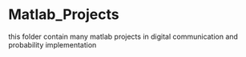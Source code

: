 # Matlab_Projects
this folder contain many matlab projects in digital communication and probability implementation
